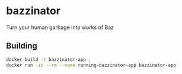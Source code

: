 # bazzinator

Turn your human garbage into works of Baz

## Building

```bash
docker build -t bazzinator-app .
docker run -it --rm --name running-bazzinator-app bazzinator-app
```
